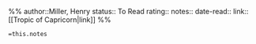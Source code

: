 %%
author::Miller, Henry
status:: To Read
rating::
notes::
date-read::
link:: [[Tropic of Capricorn|link]]
%%

`=this.notes`